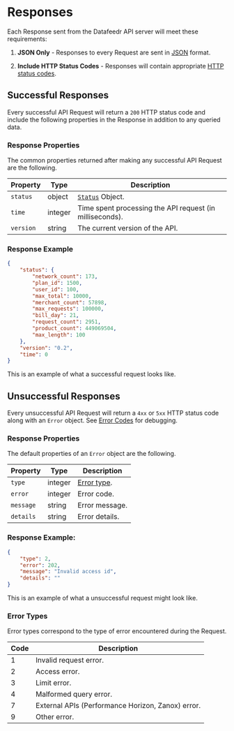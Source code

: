 # Responses

Each Response sent from the Datafeedr API server will meet these requirements:

1. **JSON Only** - Responses to every Request are sent in [JSON](https://en.wikipedia.org/wiki/JSON) format.

1. **Include HTTP Status Codes** - Responses will contain appropriate [HTTP status codes](https://en.wikipedia.org/wiki/List_of_HTTP_status_codes).


## Successful Responses

Every successful API Request will return a `200` HTTP status code and include the following properties in the Response in addition to any queried data.

### Response Properties

The common properties returned after making any successful API Request are the following.

Property | Type | Description
---|---|---
`status` | object | [`Status`](#status-properties) Object.
`time` | integer | Time spent processing the API request (in milliseconds).
`version` | string | The current version of the API.

### Response Example

```json
{
    "status": {
        "network_count": 173,
        "plan_id": 1500,
        "user_id": 100,
        "max_total": 10000,
        "merchant_count": 57898,
        "max_requests": 100000,
        "bill_day": 21,
        "request_count": 2951,
        "product_count": 449069504,
        "max_length": 100
    },
    "version": "0.2",
    "time": 0
}
```

This is an example of what a successful request looks like.


## Unsuccessful Responses

Every unsuccessful API Request will return a `4xx` or `5xx` HTTP status code along with an `Error` object. See [Error Codes](#error-codes) for debugging.

### Response Properties

The default properties of an `Error` object are the following.

Property | Type| Description
---|---|---
`type` | integer| [Error type](#error-types).
`error` | integer | Error code.
`message` | string | Error message.
`details`| string | Error details.


### Response Example:

```json
{
	"type": 2,
	"error": 202,
	"message": "Invalid access id",
	"details": ""
}
```

This is an example of what a unsuccessful request might look like.


### Error Types

Error types correspond to the type of error encountered during the Request.

Code | Description
---|---
1 | Invalid request error.
2 | Access error.
3 | Limit error.
4 | Malformed query error.
7 | External APIs (Performance Horizon, Zanox) error.
9 | Other error.
